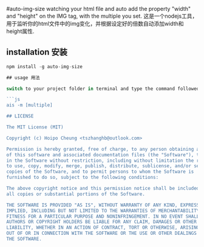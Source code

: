 #auto-img-size
watching your html file and auto add the property "width" and "height" on the IMG tag, with the multiple you set.
这是一个nodejs工具，用于监听你的html文件中的img变化，并根据设定好的倍数自动添加width和height属性.

## installation 安装

```js
npm install -g auto-img-size

## usage 用法

switch to your project folder in terminal and type the command followed:

```js
ais -m [multiple]

## LICENSE

The MIT License (MIT)

Copyright (c) Hoipo Cheung <tszhanghb@outlook.com>

Permission is hereby granted, free of charge, to any person obtaining a copy
of this software and associated documentation files (the "Software"), to deal
in the Software without restriction, including without limitation the rights
to use, copy, modify, merge, publish, distribute, sublicense, and/or sell
copies of the Software, and to permit persons to whom the Software is
furnished to do so, subject to the following conditions:

The above copyright notice and this permission notice shall be included in
all copies or substantial portions of the Software.

THE SOFTWARE IS PROVIDED "AS IS", WITHOUT WARRANTY OF ANY KIND, EXPRESS OR
IMPLIED, INCLUDING BUT NOT LIMITED TO THE WARRANTIES OF MERCHANTABILITY,
FITNESS FOR A PARTICULAR PURPOSE AND NONINFRINGEMENT. IN NO EVENT SHALL THE
AUTHORS OR COPYRIGHT HOLDERS BE LIABLE FOR ANY CLAIM, DAMAGES OR OTHER
LIABILITY, WHETHER IN AN ACTION OF CONTRACT, TORT OR OTHERWISE, ARISING FROM,
OUT OF OR IN CONNECTION WITH THE SOFTWARE OR THE USE OR OTHER DEALINGS IN
THE SOFTWARE.
